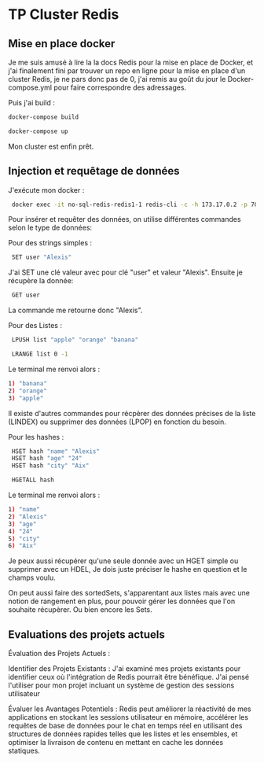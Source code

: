 
# TP Cluster Redis



## Mise en place docker

Je me suis amusé à lire la la docs Redis pour la mise en place de Docker, et j'ai finalement fini par trouver un repo en ligne pour la mise en place d'un cluster Redis, je ne pars donc pas de 0, j'ai remis au goût du jour le Docker-compose.yml pour faire correspondre des adressages.

Puis j'ai build :

```bash
docker-compose build
```
```bash
docker-compose up
```

Mon cluster est enfin prêt.
## Injection et requêtage de données

J'exécute mon docker :

```bash
 docker exec -it no-sql-redis-redis1-1 redis-cli -c -h 173.17.0.2 -p 7000
```

Pour insérer et requêter des données, on utilise différentes commandes selon le type de données:

Pour des strings simples :

```bash
 SET user "Alexis"
```
J'ai SET une clé valeur avec pour clé "user" et valeur "Alexis". Ensuite je récupère la donnée:
```bash
 GET user
```
La commande me retourne donc "Alexis".


Pour des Listes :

```bash
 LPUSH list "apple" "orange" "banana"
```
```bash
 LRANGE list 0 -1
```

Le terminal me renvoi alors :
```bash
1) "banana"
2) "orange"
3) "apple"
```
Il existe d'autres commandes pour récpèrer des données précises de la liste (LINDEX) ou supprimer des données (LPOP) en fonction du besoin.

Pour les hashes :

```bash
 HSET hash "name" "Alexis"
 HSET hash "age" "24"
 HSET hash "city" "Aix"
```
```bash
 HGETALL hash
```
Le terminal me renvoi alors :
```bash
1) "name"
2) "Alexis"
3) "age"
4) "24"
5) "city"
6) "Aix"
```

Je peux aussi récupérer qu'une seule donnée avec un HGET simple ou supprimer avec un HDEL, Je dois juste préciser le hashe en question et le champs voulu.

On peut aussi faire des sortedSets, s'apparentant aux listes mais avec une notion de rangement en plus, pour pouvoir gérer les données que l'on souhaite récupèrer.
Ou bien encore les Sets.
## Evaluations des projets actuels

Évaluation des Projets Actuels :

Identifier des Projets Existants : J'ai examiné mes projets existants pour identifier ceux où l'intégration de Redis pourrait être bénéfique. J'ai pensé l'utiliser pour mon projet incluant un système de gestion des sessions utilisateur

Évaluer les Avantages Potentiels : Redis peut améliorer la réactivité de mes applications en stockant les sessions utilisateur en mémoire, accélérer les requêtes de base de données pour le chat en temps réel en utilisant des structures de données rapides telles que les listes et les ensembles, et optimiser la livraison de contenu en mettant en cache les données statiques.